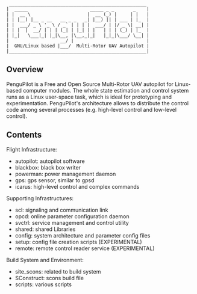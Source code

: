      ___________________________________________________
    |  _____                       _____ _ _       _    |
    | |  __ \                     |  __ (_) |     | |   |
    | | |__) |__ _ __   __ _ _   _| |__) || | ___ | |_  |
    | |  ___/ _ \ '_ \ / _` | | | |  ___/ | |/ _ \| __| |
    | | |  |  __/ | | | (_| | |_| | |   | | | (_) | |_  |
    | |_|   \___|_| |_|\__, |\__,_|_|   |_|_|\___/ \__| |
    |                   __/ |                           |
    |  GNU/Linux based |___/  Multi-Rotor UAV Autopilot |
    |___________________________________________________|


Overview
--------
PenguPilot is a Free and Open Source Multi-Rotor UAV autopilot
for Linux-based computer modules.
The whole state estimation and control system runs as a Linux
user-space task, which is ideal for prototyping and experimentation.
PenguPilot's architecture allows to distribute the control code
among several processes (e.g. high-level control and low-level control).

Contents
--------
Flight Infrastructure:
- autopilot: autopilot software
- blackbox: black box writer
- powerman: power management daemon
- gps: gps sensor, similar to gpsd
- icarus: high-level control and complex commands

Supporting Infrastructures:
- scl: signaling and communication link
- opcd: online parameter configuration daemon
- svctrl: service management and control utility
- shared: shared Libraries
- config: system architecture and parameter config files
- setup: config file creation scripts (EXPERIMENTAL)
- remote: remote control reader service (EXPERIMENTAL)

Build System and Environment:
- site\_scons: related to build system
- SConstruct: scons build file
- scripts: various scripts

